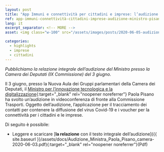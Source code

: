 ```yaml
---
layout: post
title: "App Immuni e connettività per cittadini e imprese: l’audizione del Ministro Pisano alla Camera"
ref: app-immuni-connettività-cittadini-imprese-audizione-ministro-pisano-alla-camera
lang: it
excerpt_separator: <!-- MORE -->
asset: <img class="w-100" src="/assets/images/posts/2020-06-05-audizione-immuni.jpeg" alt="Immuni audizione del Ministro Pisano alla Camera"/>

categories:
  - highlights
  - imprese
  - cittadini
---
```


_Pubblichiamo la relazione integrale dell’audizione del Ministro presso la Camera dei Deputati (IX Commissione) del 3 giugno._

<!-- MORE -->

Il 3 giugno, presso la Nuova Aula dei Gruppi parlamentari della Camera dei Deputati, il [Ministro per l’innovazione tecnologica e la digitalizzazione](https://innovazione.gov.it/it/chi-siamo/ministro/){:target="_blank" rel="noopener noreferrer"} Paola Pisano ha svolto un’audizione in videoconferenza di fronte alla Commissione Trasporti. Oggetto dell’audizione, l’applicazione per il tracciamento dei contatti per contenere la diffusione del virus Covid-19  e i voucher per la connettività per i cittadini e le imprese.  

Di seguito è possibile:  

- Leggere e scaricare [**la relazione** con il testo integrale dell’audizione]({{ site.baseurl }}/assets/docs/Audizione_Ministra_Paola_Pisano_camera-2020-06-03.pdf){:target="_blank" rel="noopener noreferrer"}(Pdf)
